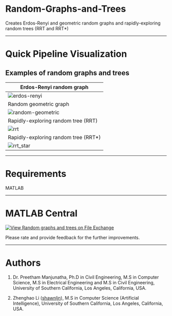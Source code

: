 # Random-Graphs-and-Trees
Creates Erdos-Renyi and geometric random graphs and rapidly-exploring random trees (RRT and RRT*)

----
# Quick Pipeline Visualization
## Examples of random graphs and trees
| Erdos-Renyi random graph |
| ------------- |
|![erdos-renyi](https://user-images.githubusercontent.com/28588878/174466408-0bd9c614-46e8-4fb0-a8f9-3c8fa09d5e4e.png)|
| Random geometric graph |
|![random-geometric](https://user-images.githubusercontent.com/28588878/174466474-d1b4bf69-b93d-4ef9-967d-26c41300b06f.png)|
| Rapidly-exploring random tree (RRT) |
|![rrt](https://user-images.githubusercontent.com/28588878/174466481-7b179ada-e241-4b58-9bb4-852cca4e29b0.png)|
|  Rapidly-exploring random tree (RRT*) |
|![rrt_star](https://user-images.githubusercontent.com/28588878/174466485-6544de28-9462-470f-9f56-d862ed859273.png)|

-----
# Requirements
MATLAB

-----
# MATLAB Central
[![View Random graphs and trees on File Exchange](https://www.mathworks.com/matlabcentral/images/matlab-file-exchange.svg)](https://www.mathworks.com/matlabcentral/fileexchange/113555-random-graphs-and-trees)

Please rate and provide feedback for the further improvements.

----
# Authors
1. Dr. Preetham Manjunatha, Ph.D in Civil Engineering, M.S in Computer Science, M.S in Electrical Engineering and M.S in Civil Engineering, University of Southern California, Los Angeles, California, USA.

2. Zhenghao Li ([shawnljn](https://github.com/shawnljn)), M.S in Computer Science (Artificial Intelligence), University of Southern California, Los Angeles, California, USA.


